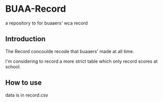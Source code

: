 # BUAA-Record

a repository to for buaaers' wca record

## Introduction

The Record concoulde recode that buaaers' made at all time.

I'm considering to record a more strict table which only record scores at school.

## How to use

data is in record.csv
